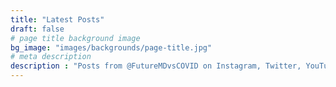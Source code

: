 ```yaml
---
title: "Latest Posts"
draft: false
# page title background image
bg_image: "images/backgrounds/page-title.jpg"
# meta description
description : "Posts from @FutureMDvsCOVID on Instagram, Twitter, YouTube, and Facebook."
---
```

